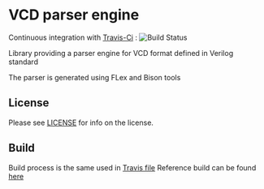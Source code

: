 # VCD parser engine

Continuous integration with [Travis-Ci](https://travis-ci.org/quicky2000/vcd_parser_engine) : ![Build Status](https://travis-ci.org/quicky2000/vcd_parser_engine.svg?branch=master)

Library providing a parser engine for VCD format defined in Verilog standard

The parser is generated using FLex and Bison tools

License
-------
Please see [LICENSE](LICENSE) for info on the license.


Build
-----

Build process is the same used in [Travis file](.travis.yml)
Reference build can be found [here](https://travis-ci.org/quicky2000/vcd_parser_engine)


